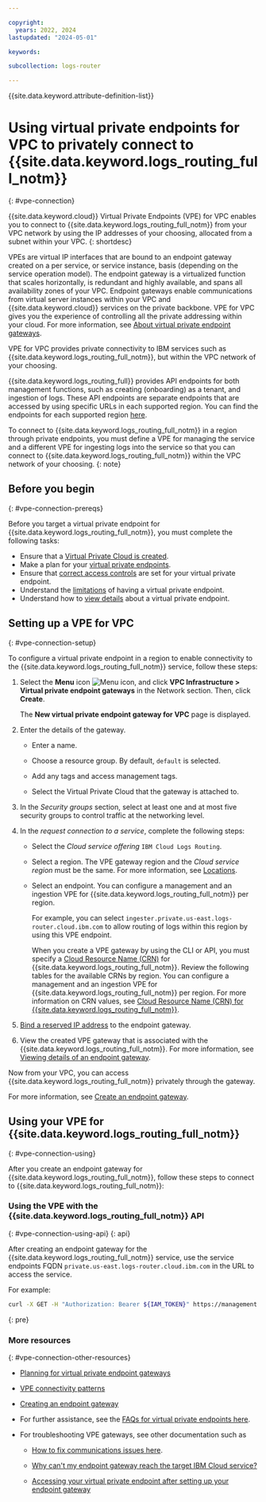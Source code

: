 ```yaml
---

copyright:
  years: 2022, 2024
lastupdated: "2024-05-01"

keywords:

subcollection: logs-router

---
```


{{site.data.keyword.attribute-definition-list}}


# Using virtual private endpoints for VPC to privately connect to {{site.data.keyword.logs_routing_full_notm}}
{: #vpe-connection}

{{site.data.keyword.cloud}} Virtual Private Endpoints (VPE) for VPC enables you to connect to {{site.data.keyword.logs_routing_full_notm}} from your VPC network by using the IP addresses of your choosing, allocated from a subnet within your VPC.
{: shortdesc}

VPEs are virtual IP interfaces that are bound to an endpoint gateway created on a per service, or service instance, basis (depending on the service operation model). The endpoint gateway is a virtualized function that scales horizontally, is redundant and highly available, and spans all availability zones of your VPC. Endpoint gateways enable communications from virtual server instances within your VPC and {{site.data.keyword.cloud}} services on the private backbone. VPE for VPC gives you the experience of controlling all the private addressing within your cloud. For more information, see [About virtual private endpoint gateways](/docs/vpc?topic=vpc-about-vpe).

VPE for VPC provides private connectivity to IBM services such as {{site.data.keyword.logs_routing_full_notm}}, but within the VPC network of your choosing.

{{site.data.keyword.logs_routing_full}} provides API endpoints for both management functions, such as creating (onboarding) as a tenant, and ingestion of logs. These API endpoints are separate endpoints that are accessed by using specific URLs in each supported region. You can find the endpoints for each supported region [here](/docs/logs-router?topic=logs-router-endpoints).

To connect to {{site.data.keyword.logs_routing_full_notm}} in a region through private endpoints, you must define a VPE for managing the service and a different VPE for ingesting logs into the service so that you can connect to {{site.data.keyword.logs_routing_full_notm}} within the VPC network of your choosing.
{: note}


## Before you begin
{: #vpe-connection-prereqs}

Before you target a virtual private endpoint for {{site.data.keyword.logs_routing_full_notm}}, you must complete the following tasks:

* Ensure that a [Virtual Private Cloud is created](/docs/vpc?topic=vpc-getting-started).
* Make a plan for your [virtual private endpoints](/docs/vpc?topic=vpc-planning-considerations).
* Ensure that [correct access controls](/docs/vpc?topic=vpc-configure-acls-sgs-endpoint-gateways) are set for your virtual private endpoint.
* Understand the [limitations](/docs/vpc?topic=vpc-limitations-vpe) of having a virtual private endpoint.
* Understand how to [view details](/docs/vpc?topic=vpc-vpe-viewing-details-of-an-endpoint-gateway) about a virtual private endpoint.



## Setting up a VPE for VPC
{: #vpe-connection-setup}

To configure a virtual private endpoint in a region to enable connectivity to the {{site.data.keyword.logs_routing_full_notm}} service, follow these steps:

1. Select the **Menu** icon ![Menu icon](../icons/icon_hamburger.svg "Menu"), and click **VPC Infrastructure > Virtual private endpoint gateways** in the Network section. Then, click **Create**.

    The **New virtual private endpoint gateway for VPC** page is displayed.

2. Enter the details of the gateway.

    - Enter a name.

    - Choose a resource group. By default, `default` is selected.

    - Add any tags and access management tags.

    - Select the Virtual Private Cloud that the gateway is attached to.

3. In the *Security groups* section, select at least one and at most five security groups to control traffic at the networking level.

4. In the *request connection to a service*, complete the following steps:

    - Select the *Cloud service offering* `IBM Cloud Logs Routing`.

    - Select a region. The VPE gateway region and the *Cloud service region* must be the same. For more information, see [Locations](/docs/logs-router?topic=logs-router-locations).

    - Select an endpoint. You can configure a management and an ingestion VPE for {{site.data.keyword.logs_routing_full_notm}} per region.

        For example, you can select `ingester.private.us-east.logs-router.cloud.ibm.com` to allow routing of logs within this region by using this VPE endpoint.

        When you create a VPE gateway by using the CLI or API, you must specify a [Cloud Resource Name (CRN)](/docs/account?topic=account-crn) for {{site.data.keyword.logs_routing_full_notm}}. Review the following tables for the available CRNs by region. You can configure a management and an ingestion VPE for {{site.data.keyword.logs_routing_full_notm}} per region. For more information on CRN values, see [Cloud Resource Name (CRN) for {{site.data.keyword.logs_routing_full_notm}}](/docs/logs-router?topic=logs-router-vpe-connection-crn).

5. [Bind a reserved IP address](/docs/vpc?topic=vpc-bind-unbind-reserved-ip) to the endpoint gateway.

6. View the created VPE gateway that is associated with the {{site.data.keyword.logs_routing_full_notm}}. For more information, see [Viewing details of an endpoint gateway](/docs/vpc?topic=vpc-vpe-viewing-details-of-an-endpoint-gateway).

Now from your VPC, you can access {{site.data.keyword.logs_routing_full_notm}} privately through the gateway.

For more information, see [Create an endpoint gateway](/docs/vpc?topic=vpc-ordering-endpoint-gateway).


## Using your VPE for {{site.data.keyword.logs_routing_full_notm}}
{: #vpe-connection-using}

After you create an endpoint gateway for {{site.data.keyword.logs_routing_full_notm}}, follow these steps to connect to {{site.data.keyword.logs_routing_full_notm}}:

### Using the VPE with the {{site.data.keyword.logs_routing_full_notm}} API
{: #vpe-connection-using-api}
{: api}

After creating an endpoint gateway for the {{site.data.keyword.logs_routing_full_notm}} service, use the service endpoints FQDN `private.us-east.logs-router.cloud.ibm.com` in the URL to access the service.

For example:

```sh
curl -X GET -H "Authorization: Bearer ${IAM_TOKEN}" https://management.private.us-east.logs-router.cloud.ibm.com:443/v1/tenants
```
{: pre}


### More resources
{: #vpe-connection-other-resources}

- [Planning for virtual private endpoint gateways](/docs/vpc?topic=vpc-planning-considerations)
- [VPE connectivity patterns](/docs/vpc?topic=vpc-about-vpe#vpe-connectivity)
- [Creating an endpoint gateway](/docs/vpc?topic=vpc-ordering-endpoint-gateway)
- For further assistance, see the [FAQs for virtual private endpoints here](/docs/vpc?topic=vpc-faqs-vpe).
- For troubleshooting VPE gateways, see other documentation  such as

    - [How to fix communications issues here](/docs/vpc?topic=vpc-troubleshoot-cannot-communicate).

    - [Why can't my endpoint gateway reach the target IBM Cloud service?](/docs/vpc?topic=vpc-troubleshoot-cannot-reach-target)

    - [Accessing your virtual private endpoint after setting up your endpoint gateway](/docs/vpc?topic=vpc-accessing-vpe-after-setup)
